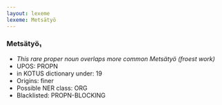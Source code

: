 ```yaml
---
layout: lexeme
lexeme: Metsätyö
---
```


###  Metsätyö₁

* _This rare proper noun overlaps more common *Metsätyö* (froest work)_
* UPOS:  PROPN
* in KOTUS dictionary under:  19
* Origins: finer 
* Possible NER class:  ORG
* Blacklisted:  PROPN-BLOCKING


